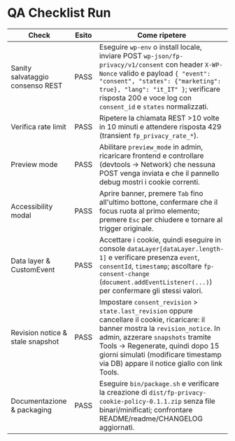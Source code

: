 # QA Checklist Run

| Check | Esito | Come ripetere |
| --- | --- | --- |
| Sanity salvataggio consenso REST | PASS | Eseguire `wp-env` o install locale, inviare POST `wp-json/fp-privacy/v1/consent` con header `X-WP-Nonce` valido e payload `{ "event": "consent", "states": {"marketing": true}, "lang": "it_IT" }`; verificare risposta 200 e voce log con `consent_id` e `states` normalizzati. |
| Verifica rate limit | PASS | Ripetere la chiamata REST >10 volte in 10 minuti e attendere risposta 429 (transient `fp_privacy_rate_*`). |
| Preview mode | PASS | Abilitare `preview_mode` in admin, ricaricare frontend e controllare (devtools → Network) che nessuna POST venga inviata e che il pannello debug mostri i cookie correnti. |
| Accessibility modal | PASS | Aprire banner, premere `Tab` fino all'ultimo bottone, confermare che il focus ruota al primo elemento; premere `Esc` per chiudere e tornare al trigger originale. |
| Data layer & CustomEvent | PASS | Accettare i cookie, quindi eseguire in console `dataLayer[dataLayer.length-1]` e verificare presenza `event`, `consentId`, `timestamp`; ascoltare `fp-consent-change` (`document.addEventListener(...)`) per confermare gli stessi valori. |
| Revision notice & stale snapshot | PASS | Impostare `consent_revision` > `state.last_revision` oppure cancellare il cookie, ricaricare: il banner mostra la `revision_notice`. In admin, azzerare `snapshots` tramite Tools → Regenerate, quindi dopo 15 giorni simulati (modificare timestamp via DB) appare il notice giallo con link Tools. |
| Documentazione & packaging | PASS | Eseguire `bin/package.sh` e verificare la creazione di `dist/fp-privacy-cookie-policy-0.1.1.zip` senza file binari/minificati; confrontare README/readme/CHANGELOG aggiornati. |
